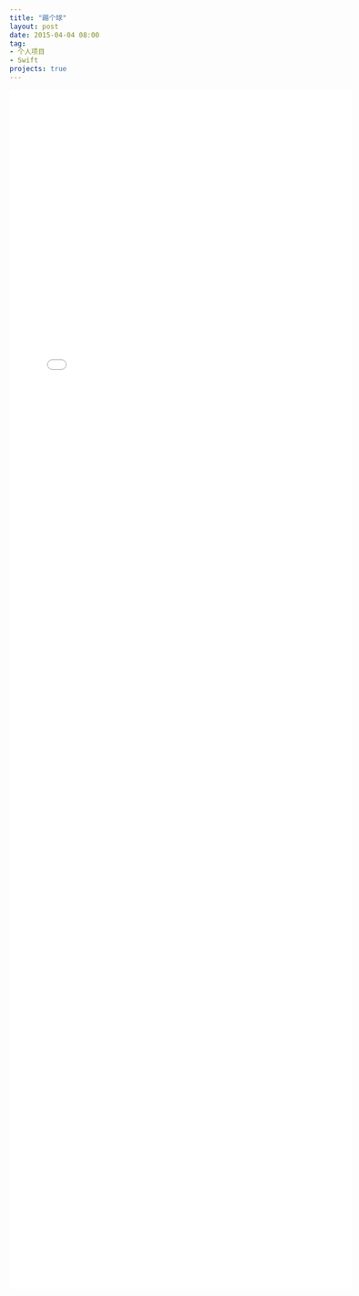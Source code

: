```yaml
---
title: "踢个球"
layout: post
date: 2015-04-04 08:00
tag: 
- 个人项目
- Swift
projects: true
---
```


<iframe src="/projectWebSites/踢个球 -.htm" frameBorder="0" width="600" scrolling="no" height="2100"></iframe>